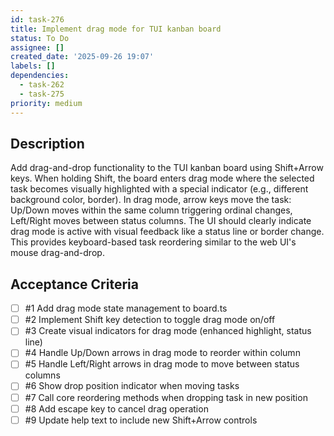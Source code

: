 ```yaml
---
id: task-276
title: Implement drag mode for TUI kanban board
status: To Do
assignee: []
created_date: '2025-09-26 19:07'
labels: []
dependencies:
  - task-262
  - task-275
priority: medium
---
```


## Description

<!-- SECTION:DESCRIPTION:BEGIN -->
Add drag-and-drop functionality to the TUI kanban board using Shift+Arrow keys. When holding Shift, the board enters drag mode where the selected task becomes visually highlighted with a special indicator (e.g., different background color, border). In drag mode, arrow keys move the task: Up/Down moves within the same column triggering ordinal changes, Left/Right moves between status columns. The UI should clearly indicate drag mode is active with visual feedback like a status line or border change. This provides keyboard-based task reordering similar to the web UI's mouse drag-and-drop.
<!-- SECTION:DESCRIPTION:END -->

## Acceptance Criteria
<!-- AC:BEGIN -->
- [ ] #1 Add drag mode state management to board.ts
- [ ] #2 Implement Shift key detection to toggle drag mode on/off
- [ ] #3 Create visual indicators for drag mode (enhanced highlight, status line)
- [ ] #4 Handle Up/Down arrows in drag mode to reorder within column
- [ ] #5 Handle Left/Right arrows in drag mode to move between status columns
- [ ] #6 Show drop position indicator when moving tasks
- [ ] #7 Call core reordering methods when dropping task in new position
- [ ] #8 Add escape key to cancel drag operation
- [ ] #9 Update help text to include new Shift+Arrow controls
<!-- AC:END -->
